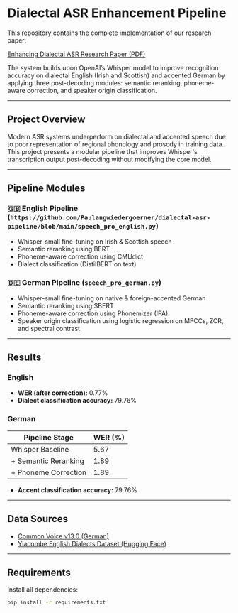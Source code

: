 # Dialectal ASR Enhancement Pipeline

This repository contains the complete implementation of our research paper:

[Enhancing Dialectal ASR Research Paper (PDF)](https://github.com/Paulangwiedergoerner/dialectal-asr-pipeline/blob/main/Enhancing%20Dialectal%20ASR%20Research%20paper.pdf)


The system builds upon OpenAI’s Whisper model to improve recognition accuracy on dialectal English (Irish and Scottish) and accented German by applying three post-decoding modules: semantic reranking, phoneme-aware correction, and speaker origin classification.

---

## Project Overview

Modern ASR systems underperform on dialectal and accented speech due to poor representation of regional phonology and prosody in training data. This project presents a modular pipeline that improves Whisper's transcription output post-decoding without modifying the core model.

---

## Pipeline Modules

### 🇬🇧 English Pipeline (`https://github.com/Paulangwiedergoerner/dialectal-asr-pipeline/blob/main/speech_pro_english.py`)
- Whisper-small fine-tuning on Irish & Scottish speech
- Semantic reranking using BERT
- Phoneme-aware correction using CMUdict
- Dialect classification (DistilBERT on text)

### 🇩🇪 German Pipeline (`speech_pro_german.py`)
- Whisper-small fine-tuning on native & foreign-accented German
- Semantic reranking using SBERT
- Phoneme-aware correction using Phonemizer (IPA)
- Speaker origin classification using logistic regression on MFCCs, ZCR, and spectral contrast

---

## Results

### English
- **WER (after correction):** 0.77%
- **Dialect classification accuracy:** 79.76%

### German
| Pipeline Stage           | WER (%)   |
|--------------------------|-----------|
| Whisper Baseline         | 5.67      |
| + Semantic Reranking     | 1.89      |
| + Phoneme Correction     | 1.89      |

- **Accent classification accuracy:** 79.76%

---

## Data Sources

- [Common Voice v13.0 (German)](https://huggingface.co/datasets/mozilla-foundation/common_voice_13_0)
- [Ylacombe English Dialects Dataset (Hugging Face)](https://huggingface.co/datasets/ylacombe/english_dialects)

---

## Requirements

Install all dependencies:

```bash
pip install -r requirements.txt
